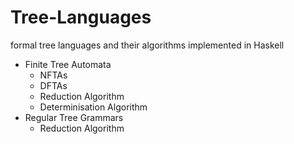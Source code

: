 # Tree-Languages
formal tree languages and their algorithms implemented in Haskell

- Finite Tree Automata
  - NFTAs
  - DFTAs
  - Reduction Algorithm
  - Determinisation Algorithm
- Regular Tree Grammars
  - Reduction Algorithm
